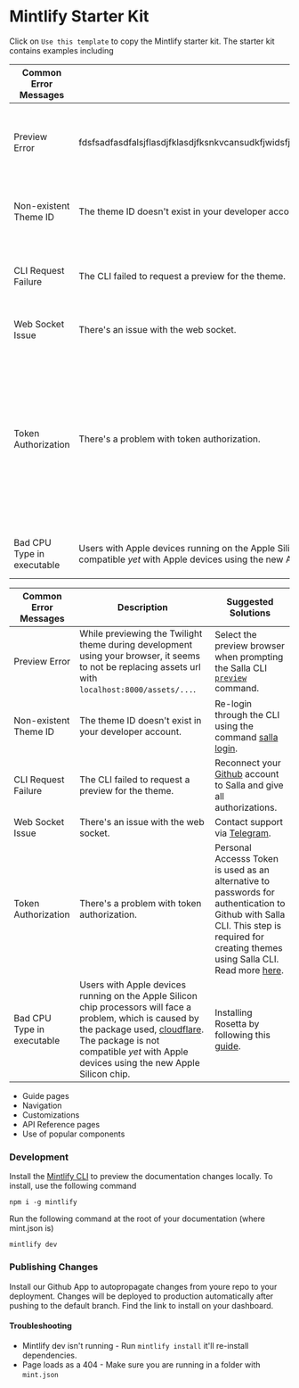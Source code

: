 # Mintlify Starter Kit

Click on `Use this template` to copy the Mintlify starter kit. The starter kit contains examples including


| Common Error Messages | Description | Suggested Solutions |
| --- | --- | --- |
| Preview Error | fdsfsadfasdfalsjflasdjfklasdjfksnkvcansudkfjwidsfjaosifjdiosfmnadskifjaoisdfjaosdfjiasdjfoadsjfmoasdjfaosdmfcadlsfjaosdfmcodsaijfoaisjfasodfjasodjfasdjfosdfjoads| Select the preview browser when prompting the Salla CLI [`preview`](doc-422776?nav=01HNA8QHCPJTCY5VSEZ616JCAK) command. |
| Non-existent Theme ID | The theme ID doesn't exist in your developer account. | Re-login through the CLI using the command [salla login](doc-422762?nav=01HNA8QHCPJTCY5VSEZ616JCAK). |
| CLI Request Failure | The CLI failed to request a preview for the theme. | Reconnect your [Github](https://github.com/) account to Salla and give all authorizations. |
| Web Socket Issue | There's an issue with the web socket. | Contact support via [Telegram](https://t.me/SallaSupportBot). |
| Token Authorization | There's a problem with token authorization. | Personal Accesss Token is used as an alternative to passwords for authentication to Github with Salla CLI. This step is required for creating themes using Salla CLI. Read more [here](doc-422769?nav=01HNA8QHCPJTCY5VSEZ616JCAK).  |
| Bad CPU Type in executable | Users with Apple devices running on the Apple Silicon chip processors will face a problem, which is caused by the package used, [cloudflare](https://www.npmjs.com/package/cloudflare). The package is not compatible *yet* with Apple devices using the new Apple Silicon chip. | Installing Rosetta by following this [guide](doc-422761?nav=01HNA8QHCPJTCY5VSEZ616JCAK).

| Common Error Messages | Description | Suggested Solutions |
| --- | --- | --- |
| Preview Error | While previewing the Twilight theme during development using your browser, it seems to not be replacing assets url with `localhost:8000/assets/...`. | Select the preview browser when prompting the Salla CLI [`preview`](doc-422776?nav=01HNA8QHCPJTCY5VSEZ616JCAK) command. |
| Non-existent Theme ID | The theme ID doesn't exist in your developer account. | Re-login through the CLI using the command [salla login](doc-422762?nav=01HNA8QHCPJTCY5VSEZ616JCAK). |
| CLI Request Failure | The CLI failed to request a preview for the theme. | Reconnect your [Github](https://github.com/) account to Salla and give all authorizations. |
| Web Socket Issue | There's an issue with the web socket. | Contact support via [Telegram](https://t.me/SallaSupportBot). |
| Token Authorization | There's a problem with token authorization. | Personal Accesss Token is used as an alternative to passwords for authentication to Github with Salla CLI. This step is required for creating themes using Salla CLI. Read more [here](doc-422769?nav=01HNA8QHCPJTCY5VSEZ616JCAK).  |
| Bad CPU Type in executable | Users with Apple devices running on the Apple Silicon chip processors will face a problem, which is caused by the package used, [cloudflare](https://www.npmjs.com/package/cloudflare). The package is not compatible *yet* with Apple devices using the new Apple Silicon chip. | Installing Rosetta by following this [guide](doc-422761?nav=01HNA8QHCPJTCY5VSEZ616JCAK). 


- Guide pages
- Navigation
- Customizations
- API Reference pages
- Use of popular components

### Development

Install the [Mintlify CLI](https://www.npmjs.com/package/mintlify) to preview the documentation changes locally. To install, use the following command

```
npm i -g mintlify
```

Run the following command at the root of your documentation (where mint.json is)

```
mintlify dev
```

### Publishing Changes

Install our Github App to autopropagate changes from youre repo to your deployment. Changes will be deployed to production automatically after pushing to the default branch. Find the link to install on your dashboard. 

#### Troubleshooting

- Mintlify dev isn't running - Run `mintlify install` it'll re-install dependencies.
- Page loads as a 404 - Make sure you are running in a folder with `mint.json`
